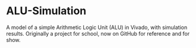 # ALU-Simulation
A model of a simple Arithmetic Logic Unit (ALU) in Vivado, with simulation results. Originally a project for school, now on GitHub for reference and for show.

